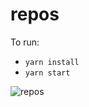 # repos

To run:

* `yarn install`
* `yarn start`

![repos](https://github.com/rvcas/repos/raw/main/screenshots/repos.png)
